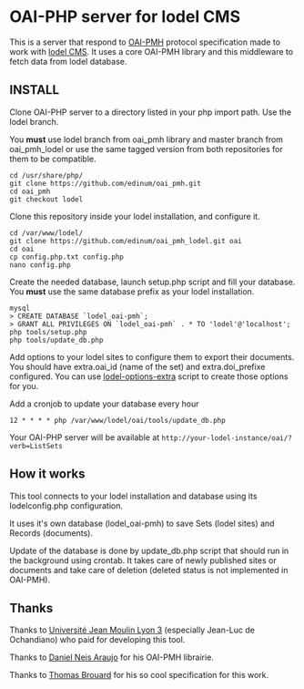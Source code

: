 # OAI-PHP server for lodel CMS

This is a server that respond to [OAI-PMH](http://www.openarchives.org/OAI/2.0/openarchivesprotocol.htm) protocol specification made to work with [lodel CMS](http://lodel.org/).
It uses a core OAI-PMH library and this middleware to fetch data from lodel database.

## INSTALL
Clone OAI-PHP server to a directory listed in your php import path. Use the lodel branch.

You **must** use lodel branch from oai_pmh library and master branch from oai_pmh_lodel or use the same tagged version from both repositories for them to be compatible.
```
cd /usr/share/php/
git clone https://github.com/edinum/oai_pmh.git
cd oai_pmh
git checkout lodel
```

Clone this repository inside your lodel installation, and configure it.
```
cd /var/www/lodel/
git clone https://github.com/edinum/oai_pmh_lodel.git oai
cd oai
cp config.php.txt config.php
nano config.php
```

Create the needed database, launch setup.php script and fill your database. You **must** use the same database prefix as your lodel installation.
```
mysql
> CREATE DATABASE `lodel_oai-pmh`;
> GRANT ALL PRIVILEGES ON `lodel_oai-pmh` . * TO 'lodel'@'localhost';
php tools/setup.php
php tools/update_db.php
```

Add options to your lodel sites to configure them to export their documents. You should have extra.oai_id (name of the set) and extra.doi_prefixe configured. You can use [lodel-options-extra](https://github.com/edinum/lodel-options-extra.git) script to create those options for you.

Add a cronjob to update your database every hour
```
12 * * * * php /var/www/lodel/oai/tools/update_db.php
```

Your OAI-PHP server will be available at `http://your-lodel-instance/oai/?verb=ListSets`

## How it works
This tool connects to your lodel installation and database using its lodelconfig.php configuration.

It uses it's own database (lodel_oai-pmh) to save Sets (lodel sites) and Records (documents).
 
Update of the database is done by update_db.php script that should run in the background using crontab. It takes care of newly published sites or documents and take care of deletion (deleted status is not implemented in OAI-PMH).

## Thanks
Thanks to [Université Jean Moulin Lyon 3](https://www.univ-lyon3.fr/) (especially Jean-Luc de Ochandiano) who paid for developing this tool.

Thanks to [Daniel Neis Araujo](https://github.com/danielneis) for his OAI-PMH librairie.

Thanks to [Thomas Brouard](https://github.com/brrd) for his so cool specification for this work.
